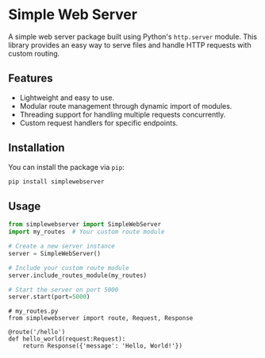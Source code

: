 # Simple Web Server

A simple web server package built using Python's `http.server` module. This library provides an easy way to serve files and handle HTTP requests with custom routing.

## Features

- Lightweight and easy to use.
- Modular route management through dynamic import of modules.
- Threading support for handling multiple requests concurrently.
- Custom request handlers for specific endpoints.

## Installation

You can install the package via `pip`:

```bash
pip install simplewebserver
```

## Usage
```python
from simplewebserver import SimpleWebServer
import my_routes  # Your custom route module

# Create a new server instance
server = SimpleWebServer()

# Include your custom route module
server.include_routes_module(my_routes)

# Start the server on port 5000
server.start(port=5000)
```

```
# my_routes.py
from simplewebserver import route, Request, Response

@route('/hello')
def hello_world(request:Request):
    return Response({'message': 'Hello, World!'})

```